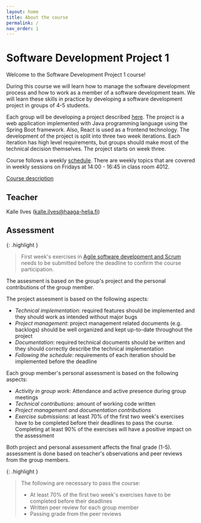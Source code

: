 ```yaml
---
layout: home
title: About the course
permalink: /
nav_order: 1
---
```


# Software Development Project 1

Welcome to the Software Development Project 1 course!

During this course we will learn how to manage the software development process and how to work as a member of a software development team. We will learn these skills in practice by developing a software development project in groups of 4-5 students.

Each group will be developing a project described [here](/project-description). The project is a web application implemented with Java programming language using the Spring Boot framework. Also, React is used as a frontend technology. The development of the project is split into three two week iterations. Each iteration has high level requirements, but groups should make most of the technical decision themselves. The project starts on week three.

Course follows a weekly [schedule](/schedule). There are weekly topics that are covered in weekly sessions on Fridays at 14:00 - 16:45 in class room 4012.

[Course description](https://opinto-opas.haaga-helia.fi/course_unit/SOF005AS3AE)

## Teacher

Kalle Ilves (kalle.ilves@haaga-helia.fi)

## Assessment

{: .highlight }

> First week's exercises in [Agile software development and Scrum](/agile-software-development) needs to be submitted before the deadline to confirm the course participation.

The assesment is based on the group's project and the personal contributions of the group member.

The project assesment is based on the following aspects:

- _Technical implementation_: required features should be implemented and they should work as intended without major bugs
- _Project management_: project management related documents (e.g. backlogs) should be well organized and kept up-to-date throughout the project
- _Documentation_: required technical documents should be written and they should correctly describe the technical implementation
- _Following the schedule_: requirements of each iteration should be implemented before the deadline

Each group member's personal assessment is based on the following aspects:

- _Activity in group work_: Attendance and active presence during group meetings
- _Technical contributions_: amount of working code written
- _Project management and documentation contributions_
- _Exercise submissions_: at least 70% of the first two week's exercises have to be completed before their deadlines to pass the course. Completing at least 90% of the exercises will have a positive impact on the assessment

Both project and personal assessment affects the final grade (1-5). assessment is done based on teacher's observations and peer reviews from the group members.

{: .highlight }

> The following are necessary to pass the course:
>
> - At least 70% of the first two week's exercises have to be completed before their deadlines
> - Written peer review for each group member
> - Passing grade from the peer reviews
